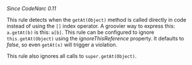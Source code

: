 
*Since CodeNarc 0.11*

This rule detects when the `getAt(Object)` method is called directly in code instead of using the
`[]` index operator. A groovier way to express this: `a.getAt(b)` is this: `a[b]`. This rule can be
configured to ignore `this.getAt(Object)` using the *ignoreThisReference* property. It defaults to *false*,
so even `getAt(x)` will trigger a violation.

This rule also ignores all calls to `super.getAt(Object)`.
